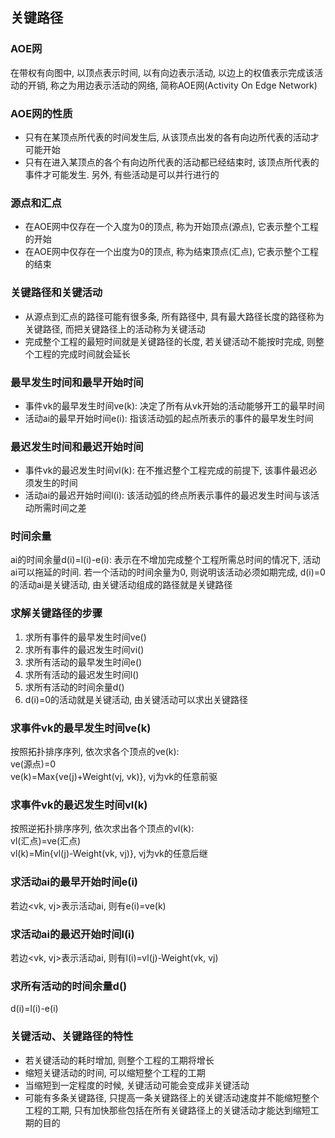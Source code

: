 ## 关键路径

### AOE网

在带权有向图中, 以顶点表示时间, 以有向边表示活动, 以边上的权值表示完成该活动的开销, 称之为用边表示活动的网络, 简称AOE网(Activity On Edge Network)

### AOE网的性质

- 只有在某顶点所代表的时间发生后, 从该顶点出发的各有向边所代表的活动才可能开始
- 只有在进入某顶点的各个有向边所代表的活动都已经结束时, 该顶点所代表的事件才可能发生. 另外, 有些活动是可以并行进行的

### 源点和汇点

- 在AOE网中仅存在一个入度为0的顶点, 称为开始顶点(源点), 它表示整个工程的开始
- 在AOE网中仅存在一个出度为0的顶点, 称为结束顶点(汇点), 它表示整个工程的结束
  
### 关键路径和关键活动

- 从源点到汇点的路径可能有很多条, 所有路径中, 具有最大路径长度的路径称为关键路径, 而把关键路径上的活动称为关键活动
- 完成整个工程的最短时间就是关键路径的长度, 若关键活动不能按时完成, 则整个工程的完成时间就会延长
  
### 最早发生时间和最早开始时间

- 事件vk的最早发生时间ve(k): 决定了所有从vk开始的活动能够开工的最早时间
- 活动ai的最早开始时间e(i): 指该活动弧的起点所表示的事件的最早发生时间

### 最迟发生时间和最迟开始时间

- 事件vk的最迟发生时间vl(k): 在不推迟整个工程完成的前提下, 该事件最迟必须发生的时间
- 活动ai的最迟开始时间l(i): 该活动弧的终点所表示事件的最迟发生时间与该活动所需时间之差
  
### 时间余量

ai的时间余量d(i)=l(i)-e(i): 表示在不增加完成整个工程所需总时间的情况下, 活动ai可以拖延的时间. 若一个活动的时间余量为0, 则说明该活动必须如期完成, d(i)=0的活动ai是关键活动, 由关键活动组成的路径就是关键路径

### 求解关键路径的步骤

1. 求所有事件的最早发生时间ve()
2. 求所有事件的最迟发生时间vi()
3. 求所有活动的最早发生时间e()
4. 求所有活动的最迟发生时间l()
5. 求所有活动的时间余量d()
6. d(i)=0的活动就是关键活动, 由关键活动可以求出关键路径

### 求事件vk的最早发生时间ve(k)

按照拓扑排序序列, 依次求各个顶点的ve(k):<br>
ve(源点)=0<br>
ve(k)=Max{ve(j)+Weight(vj, vk)}, vj为vk的任意前驱

### 求事件vk的最迟发生时间vl(k)

按照逆拓扑排序序列, 依次求出各个顶点的vl(k):<br>
vl(汇点)=ve(汇点)<br>
vl(k)=Min{vl(j)-Weight(vk, vj)}, vj为vk的任意后继

### 求活动ai的最早开始时间e(i)

若边<vk, vj>表示活动ai, 则有e(i)=ve(k)

### 求活动ai的最迟开始时间l(i)

若边<vk, vj>表示活动ai, 则有l(i)=vl(j)-Weight(vk, vj)

### 求所有活动的时间余量d()

d(i)=l(i)-e(i)

### 关键活动、关键路径的特性

- 若关键活动的耗时增加, 则整个工程的工期将增长
- 缩短关键活动的时间, 可以缩短整个工程的工期
- 当缩短到一定程度的时候, 关键活动可能会变成非关键活动
- 可能有多条关键路径, 只提高一条关键路径上的关键活动速度并不能缩短整个工程的工期, 只有加快那些包括在所有关键路径上的关键活动才能达到缩短工期的目的
